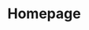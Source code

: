 # Homepage

<script>
SXYH_ShowDailyMotto();
SXYH_js("holidayCountdown.js");
SXYH_ShowNav();
SXYH_ShowSearch();
SXYH_setwallpaper("BING_AUTOSAVE");
SXYH_js("RANDOM");
</script>

<span id="SXYH_WALLPAPER_NAME"></span> <span id="SXYH_JS_NAME"></span>

<script>
setTimeout("show_names()", 2000 );
function show_names(){
	let content=document.getElementById('SXYH_WALLPAPER_NAME');
	content.innerHTML=SXYH_WALLPAPER_CURRENT;
	let content1=document.getElementById('SXYH_JS_NAME');
	content1.innerHTML=SXYH_JS_CURRENT;
}
</script>
